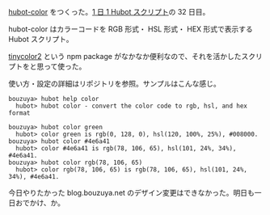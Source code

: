 [hubot-color][gh:bouzuya/hubot-color] をつくった。[1 日 1 Hubot スクリプト][hubot-script-per-day]の 32 日目。

hubot-color はカラーコードを RGB 形式・ HSL 形式・ HEX 形式で表示する Hubot スクリプト。

[tinycolor2][gh:bgrins/TinyColor] という npm package がなかなか便利なので、それを活かしたスクリプトをと思って使った。

使い方・設定の詳細はリポジトリを参照。サンプルはこんな感じ。

    bouzuya> hubot help color
      hubot> hubot color - convert the color code to rgb, hsl, and hex format

    bouzuya> hubot color green
      hubot> color green is rgb(0, 128, 0), hsl(120, 100%, 25%), #008000.
    bouzuya> hubot color #4e6a41
      hubot> color #4e6a41 is rgb(78, 106, 65), hsl(101, 24%, 34%), #4e6a41.
    bouzuya> hubot color rgb(78, 106, 65)
      hubot> color rgb(78, 106, 65) is rgb(78, 106, 65), hsl(101, 24%, 34%), #4e6a41.

今日やりたかった blog.bouzuya.net のデザイン変更はできなかった。明日も一日おでかけ、か。

[gh:bouzuya/hubot-color]: https://github.com/bouzuya/hubot-color
[gh:bgrins/TinyColor]: https://github.com/bgrins/TinyColor
[hubot-script-per-day]: http://blog.bouzuya.net/posts?tags=hubot-script-per-day
